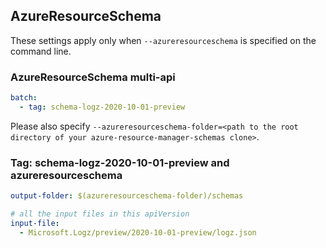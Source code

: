 ## AzureResourceSchema

These settings apply only when `--azureresourceschema` is specified on the command line.

### AzureResourceSchema multi-api

``` yaml $(azureresourceschema) && $(multiapi)
batch:
  - tag: schema-logz-2020-10-01-preview

```

Please also specify `--azureresourceschema-folder=<path to the root directory of your azure-resource-manager-schemas clone>`.

### Tag: schema-logz-2020-10-01-preview and azureresourceschema

``` yaml $(tag) == 'schema-logz-2020-10-01-preview' && $(azureresourceschema)
output-folder: $(azureresourceschema-folder)/schemas

# all the input files in this apiVersion
input-file:
  - Microsoft.Logz/preview/2020-10-01-preview/logz.json

```

